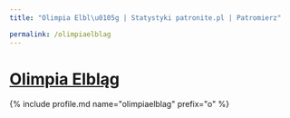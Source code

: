 ```yaml
---
title: "Olimpia Elbl\u0105g | Statystyki patronite.pl | Patromierz"

permalink: /olimpiaelblag
---
```


# [Olimpia Elbląg](https://patronite.pl/olimpiaelblag)

{% include profile.md name="olimpiaelblag" prefix="o" %}
